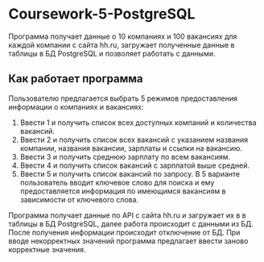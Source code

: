 # Coursework-5-PostgreSQL
Программа получает данные о 10 компаниях и 100 вакансиях для каждой компании с сайта hh.ru, загружает полученные данные в таблицы в БД PostgreSQL и позволяет работать с данными.

## Как работает программа
Пользователю предлагается выбрать 5 режимов предоставления информации о компаниях и вакансиях:
1. Ввести 1 и получить список всех доступных компаний и количества вакансий.
2. Ввести 2 и получить список всех вакансий с указанием названия компании, названия вакансии, зарплаты и ссылки на вакансию.
3. Ввести 3 и получить среднюю зарплату по всем вакансиям.
4. Ввести 4 и  получить список вакансий с зарплатой выше средней.
5. Ввести 5 и получить список вакансий по запросу.
В 5 варианте пользователь вводит ключевое слово для поиска и ему предоставляется информация по имеющимся вакансиям в зависимости от ключевого слова.

Программа получает данные по API с сайта hh.ru и загружает их в в таблицы в БД PostgreSQL, далее работа происходит с данными из БД.
После получения информации происходит отключение от БД.
При вводе некорректных значений программа предлагает ввести заново корректные значения.
